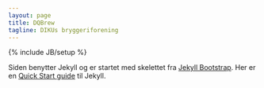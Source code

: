 ```yaml
---
layout: page
title: DQBrew
tagline: DIKUs bryggeriforening
---
```

{% include JB/setup %}

Siden benytter Jekyll og er startet med skelettet fra
[Jekyll Bootstrap](http://jekyllbootstrap.com). Her er en
[Quick Start guide](http://jekyllbootstrap.com/usage/jekyll-quick-start.html)
til Jekyll.

<!-- ## Update Author Attributes -->

<!-- In `_config.yml` remember to specify your own data: -->
    
<!--     title : My Blog =) -->
    
<!--     author : -->
<!--       name : Name Lastname -->
<!--       email : blah@email.test -->
<!--       github : username -->
<!--       twitter : username -->

<!-- The theme should reference these variables whenever needed. -->
    
<!-- ## Sample Posts -->

<!-- This blog contains sample posts which help stage pages and blog data. -->
<!-- When you don't need the samples anymore just delete the `_posts/core-samples` folder. -->

<!--     $ rm -rf _posts/core-samples -->

<!-- Here's a sample "posts list". -->

<!-- <ul class="posts"> -->
<!--   {% for post in site.posts %} -->
<!--     <li><span>{{ post.date | date_to_string }}</span> &raquo; <a href="{{ BASE_PATH }}{{ post.url }}">{{ post.title }}</a></li> -->
<!--   {% endfor %} -->
<!-- </ul> -->


